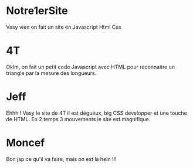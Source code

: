 # Notre1erSite
Vasy vien on fait un site en Javascript Html Css 

# 4T 
Oklm, on fait un petit code Javascript avec HTML pour reconnaitre un triangle par la mesure des longueurs. 

# Jeff
Ehhh ! 
Vasy le site de 4T il est dégueux, big CSS developper et une touche de HTML. 
En 2 temps 3 mouvements le site est magnifique. 

# Moncef
Bon jsp ce qu'il va faire, mais on est là hein !!! 

